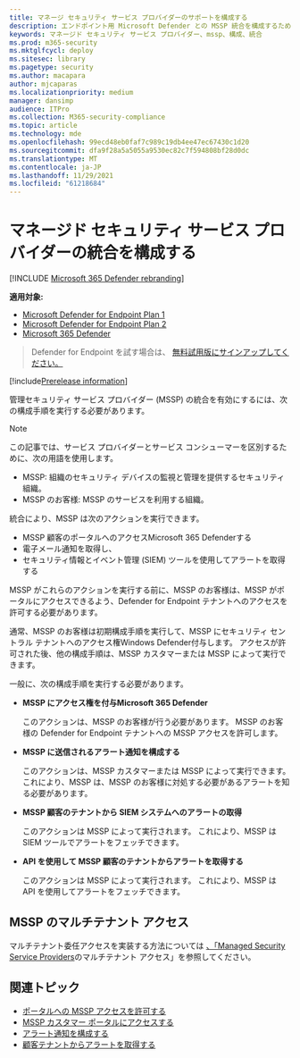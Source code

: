 ```yaml
---
title: マネージ セキュリティ サービス プロバイダーのサポートを構成する
description: エンドポイント用 Microsoft Defender との MSSP 統合を構成するために必要な手順を実行する
keywords: マネージド セキュリティ サービス プロバイダー、mssp、構成、統合
ms.prod: m365-security
ms.mktglfcycl: deploy
ms.sitesec: library
ms.pagetype: security
ms.author: macapara
author: mjcaparas
ms.localizationpriority: medium
manager: dansimp
audience: ITPro
ms.collection: M365-security-compliance
ms.topic: article
ms.technology: mde
ms.openlocfilehash: 99ecd48eb0faf7c989c19db4ee47ec67430c1d20
ms.sourcegitcommit: dfa9f28a5a5055a9530ec82c7f594808bf28d0dc
ms.translationtype: MT
ms.contentlocale: ja-JP
ms.lasthandoff: 11/29/2021
ms.locfileid: "61218684"
---
```

# <a name="configure-managed-security-service-provider-integration"></a>マネージド セキュリティ サービス プロバイダーの統合を構成する

[!INCLUDE [Microsoft 365 Defender rebranding](../../includes/microsoft-defender.md)]

**適用対象:**
- [Microsoft Defender for Endpoint Plan 1](https://go.microsoft.com/fwlink/p/?linkid=2154037)
- [Microsoft Defender for Endpoint Plan 2](https://go.microsoft.com/fwlink/p/?linkid=2154037)
- [Microsoft 365 Defender](https://go.microsoft.com/fwlink/?linkid=2118804)

> Defender for Endpoint を試す場合は、 [無料試用版にサインアップしてください。](https://signup.microsoft.com/create-account/signup?products=7f379fee-c4f9-4278-b0a1-e4c8c2fcdf7e&ru=https://aka.ms/MDEp2OpenTrial?ocid=docs-mssp-support-abovefoldlink)

[!include[Prerelease information](../../includes/prerelease.md)]

管理セキュリティ サービス プロバイダー (MSSP) の統合を有効にするには、次の構成手順を実行する必要があります。

> [!NOTE]
> この記事では、サービス プロバイダーとサービス コンシューマーを区別するために、次の用語を使用します。
>
> - MSSP: 組織のセキュリティ デバイスの監視と管理を提供するセキュリティ組織。
> - MSSP のお客様: MSSP のサービスを利用する組織。

統合により、MSSP は次のアクションを実行できます。

- MSSP 顧客のポータルへのアクセスMicrosoft 365 Defenderする
- 電子メール通知を取得し、
- セキュリティ情報とイベント管理 (SIEM) ツールを使用してアラートを取得する

MSSP がこれらのアクションを実行する前に、MSSP のお客様は、MSSP がポータルにアクセスできるよう、Defender for Endpoint テナントへのアクセスを許可する必要があります。

通常、MSSP のお客様は初期構成手順を実行して、MSSP にセキュリティ セントラル テナントへのアクセス権Windows Defender付与します。 アクセスが許可された後、他の構成手順は、MSSP カスタマーまたは MSSP によって実行できます。

一般に、次の構成手順を実行する必要があります。

- **MSSP にアクセス権を付与Microsoft 365 Defender**

  このアクションは、MSSP のお客様が行う必要があります。 MSSP のお客様の Defender for Endpoint テナントへの MSSP アクセスを許可します。

- **MSSP に送信されるアラート通知を構成する**

  このアクションは、MSSP カスタマーまたは MSSP によって実行できます。 これにより、MSSP は、MSSP のお客様に対処する必要があるアラートを知る必要があります。

- **MSSP 顧客のテナントから SIEM システムへのアラートの取得**

  このアクションは MSSP によって実行されます。 これにより、MSSP は SIEM ツールでアラートをフェッチできます。

- **API を使用して MSSP 顧客のテナントからアラートを取得する**

  このアクションは MSSP によって実行されます。 これにより、MSSP は API を使用してアラートをフェッチできます。

## <a name="multi-tenant-access-for-mssps"></a>MSSP のマルチテナント アクセス

マルチテナント委任アクセスを実装する方法については [、「Managed Security Service Providers](https://techcommunity.microsoft.com/t5/microsoft-defender-atp/multi-tenant-access-for-managed-security-service-providers/ba-p/1533440)のマルチテナント アクセス」を参照してください。

## <a name="related-topics"></a>関連トピック

- [ポータルへの MSSP アクセスを許可する](grant-mssp-access.md)
- [MSSP カスタマー ポータルにアクセスする](access-mssp-portal.md)
- [アラート通知を構成する](configure-mssp-notifications.md)
- [顧客テナントからアラートを取得する](fetch-alerts-mssp.md)
